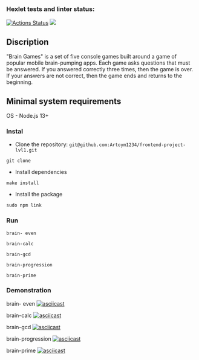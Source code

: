 ### Hexlet tests and linter status:
[![Actions Status](https://github.com/Artoym1234/frontend-project-lvl1/workflows/hexlet-check/badge.svg)](https://github.com/Artoym1234/frontend-project-lvl1/actions)
<a href="https://codeclimate.com/github/Artoym1234/frontend-project-lvl1/maintainability"><img src="https://api.codeclimate.com/v1/badges/baabedddac5b86051ef0/maintainability" /></a>

## Discription
"Brain Games" is a set of five console games built around a game of popular mobile brain-pumping apps. Each game asks questions that must be answered. If you answered correctly three times, then the game is over. If your answers are not correct, then the game ends and returns to the beginning.

## Minimal system requirements
OS - Node.js 13+

### Instal
* Clone the repository: `git@github.com:Artoym1234/frontend-project-lvl1.git`
```
git clone
```
* Install dependencies 
```
make install
```
* Install the package
```
sudo npm link
```

### Run 
```
brain- even
```
```
brain-calc
```
```
brain-gcd
```
```
brain-progression
```
```
brain-prime
```


### Demonstration 
brain- even 
[![asciicast](https://asciinema.org/a/tbtRLIvD7Sw4058Q1FKB8Ui4c.svg)](https://asciinema.org/a/tbtRLIvD7Sw4058Q1FKB8Ui4c)

brain-calc 
[![asciicast](https://asciinema.org/a/JB8nrARYI3RFNiw7usECKOh24.svg)](https://asciinema.org/a/JB8nrARYI3RFNiw7usECKOh24)

brain-gcd 
[![asciicast](https://asciinema.org/a/zEBC3Rzbl4a3ARFL36GuLvqYD.svg)](https://asciinema.org/a/zEBC3Rzbl4a3ARFL36GuLvqYD)

brain-progression
[![asciicast](https://asciinema.org/a/7ncb1S1Z1urqjEvQ9zEUv7vpI.svg)](https://asciinema.org/a/7ncb1S1Z1urqjEvQ9zEUv7vpI)

brain-prime
[![asciicast](https://asciinema.org/a/j2lT3HZ6gprCATfjBRfEmxrzX.svg)](https://asciinema.org/a/j2lT3HZ6gprCATfjBRfEmxrzX)
